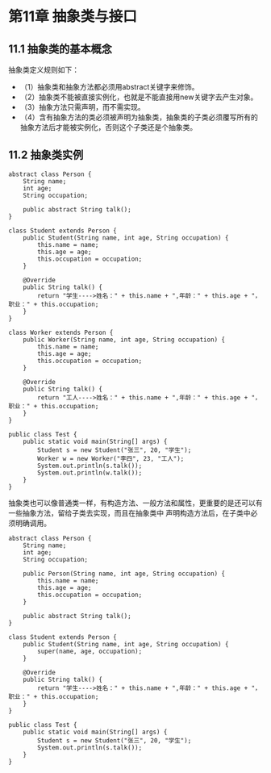 # 第11章 抽象类与接口

## 11.1 抽象类的基本概念

抽象类定义规则如下：

* （1）抽象类和抽象方法都必须用abstract关键字来修饰。
* （2）抽象类不能被直接实例化，也就是不能直接用new关键字去产生对象。
* （3）抽象方法只需声明，而不需实现。
* （4）含有抽象方法的类必须被声明为抽象类，抽象类的子类必须覆写所有的抽象方法后才能被实例化，否则这个子类还是个抽象类。

## 11.2 抽象类实例

    abstract class Person {
    	String name;
    	int age;
    	String occupation;
    
    	public abstract String talk();
    }
    
    class Student extends Person {
    	public Student(String name, int age, String occupation) {
    		this.name = name;
    		this.age = age;
    		this.occupation = occupation;
    	}
    
    	@Override
    	public String talk() {
    		return "学生---->姓名：" + this.name + ",年龄：" + this.age + "，职业：" + this.occupation;
    	}
    }
    
    class Worker extends Person {
    	public Worker(String name, int age, String occupation) {
    		this.name = name;
    		this.age = age;
    		this.occupation = occupation;
    	}
    
    	@Override
    	public String talk() {
    		return "工人---->姓名：" + this.name + ",年龄：" + this.age + "，职业：" + this.occupation;
    	}
    }
    
    public class Test {
    	public static void main(String[] args) {
    		Student s = new Student("张三", 20, "学生");
    		Worker w = new Worker("李四", 23, "工人");
    		System.out.println(s.talk());
    		System.out.println(w.talk());
    	}
    }

抽象类也可以像普通类一样，有构造方法、一般方法和属性，更重要的是还可以有一些抽象方法，留给子类去实现，而且在抽象类中
声明构造方法后，在子类中必须明确调用。

    abstract class Person {
    	String name;
    	int age;
    	String occupation;
    
    	public Person(String name, int age, String occupation) {
    		this.name = name;
    		this.age = age;
    		this.occupation = occupation;
    	}
    
    	public abstract String talk();
    }
    
    class Student extends Person {
    	public Student(String name, int age, String occupation) {
    		super(name, age, occupation);
    	}
    
    	@Override
    	public String talk() {
    		return "学生---->姓名：" + this.name + ",年龄：" + this.age + "，职业：" + this.occupation;
    	}
    }
    
    public class Test {
    	public static void main(String[] args) {
    		Student s = new Student("张三", 20, "学生");
    		System.out.println(s.talk());
    	}
    }

















